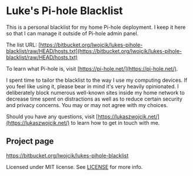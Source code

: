 # Luke's Pi-hole Blacklist

This is a personal blacklist for my home Pi-hole deployment. I keep it here so that I can manage it outside of Pi-hole admin panel.

The list URL: [https://bitbucket.org/lwojcik/lukes-pihole-blacklist/raw/HEAD/hosts.txt](https://bitbucket.org/lwojcik/lukes-pihole-blacklist/raw/HEAD/hosts.txt)

To learn what Pi-hole is, visit [https://pi-hole.net/](https://pi-hole.net/).

I spent time to tailor the blacklist to the way I use my computing devices. If you feel like using it, please bear in mind it's very heavily opinionated. I deliberately block numerous well-known sites inside my home network to decrease time spent on distractions as well as to reduce certain security and privacy concerns. You may or may not agree with my choices.

Should you have any questions, visit [https://lukaszwojcik.net/](https://lukaszwojcik.net/) to learn how to get in touch with me.

## Project page

https://bitbucket.org/lwojcik/lukes-pihole-blacklist

Licensed under MIT license. See [LICENSE](https://bitbucket.org/lwojcik/lukes-pihole-blacklist/raw/HEAD/LICENSE) for more info.